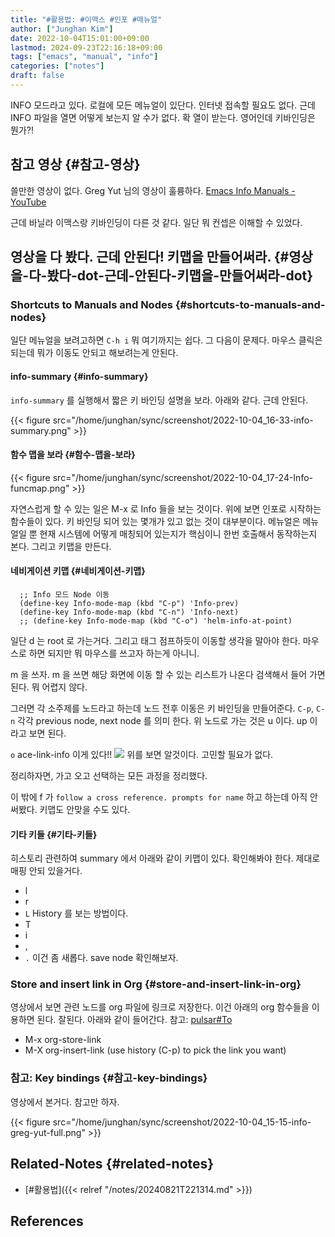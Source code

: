 ```yaml
---
title: "#활용법: #이맥스 #인포 #매뉴얼"
author: ["Junghan Kim"]
date: 2022-10-04T15:01:00+09:00
lastmod: 2024-09-23T22:16:18+09:00
tags: ["emacs", "manual", "info"]
categories: ["notes"]
draft: false
---
```


INFO 모드라고 있다. 로컬에 모든 메뉴얼이 있단다. 인터넷 접속할 필요도 없다. 근데 INFO 파일을 열면 어떻게 보는지 알 수가 없다. 확 열이 받는다. 영어인데 키바인딩은 뭔가?!


## 참고 영상 {#참고-영상}

쓸만한 영상이 없다. Greg Yut 님의 영상이 훌륭하다. [Emacs Info Manuals - YouTube](https://youtu.be/ozrGXYQIBHg)

근데 바닐라 이맥스랑 키바인딩이 다른 것 같다. 일단 뭐 컨셉은 이해할 수 있었다.


## 영상을 다 봤다. 근데 안된다! 키맵을 만들어써라. {#영상을-다-봤다-dot-근데-안된다-키맵을-만들어써라-dot}


### Shortcuts to Manuals and Nodes {#shortcuts-to-manuals-and-nodes}

일단 메뉴얼을 보려고하면 `C-h i` 뭐 여기까지는 쉽다. 그 다음이 문제다. 마우스 클릭은 되는데 뭐가 이동도 안되고 해보려는게 안된다.


#### info-summary {#info-summary}

`info-summary` 를 실행해서 짧은 키 바인딩 설명을 보라. 아래와 같다. 근데 안된다.

{{< figure src="/home/junghan/sync/screenshot/2022-10-04_16-33-info-summary.png" >}}


#### 함수 맵을 보라 {#함수-맵을-보라}

{{< figure src="/home/junghan/sync/screenshot/2022-10-04_17-24-Info-funcmap.png" >}}

자연스럽게 할 수 있는 일은 M-x 로 Info 들을 보는 것이다. 위에 보면 인포로 시작하는 함수들이 있다. 키 바인딩 되어 있는 몇개가 있고 없는 것이 대부분이다. 메뉴얼은 메뉴얼일 뿐 현재 시스템에 어떻게 매칭되어 있는지가 핵심이니 한번 호출해서 동작하는지 본다. 그리고 키맵을 만든다.


#### 네비게이션 키맵 {#네비게이션-키맵}

```text
  ;; Info 모드 Node 이동
  (define-key Info-mode-map (kbd "C-p") 'Info-prev)
  (define-key Info-mode-map (kbd "C-n") 'Info-next)
  ;; (define-key Info-mode-map (kbd "C-o") 'helm-info-at-point)
```

일단 d 는 root 로 가는거다. 그리고 태그 점프하듯이 이동할 생각을 말아야 한다. 마우스로 하면 되지만 뭐 마우스를 쓰고자 하는게 아니니.

m 을 쓰자. m 을 쓰면 해당 화면에 이동 할 수 있는 리스트가 나온다 검색해서 들어 가면 된다. 뭐 어렵지 않다.

그러면 각 소주제를 노드라고 하는데 노드 전후 이동은 키 바인딩을 만들어준다. `C-p`, `C-n` 각각 previous node, next node 를 의미 한다. 위 노드로 가는 것은 u 이다. up 이라고 보면 된다.

`o` ace-link-info 이게 있다!! ![](/home/junghan/sync/screenshot/2022-10-04_19-09-ace-link-info.png) 위를 보면 알것이다. 고민할 필요가 없다.

정리하자면, 가고 오고 선택하는 모든 과정을 정리했다.

이 밖에 f 가 `follow a cross reference. prompts for name` 하고 하는데 아직 안써봤다. 키맵도 안맞을 수도 있다.


#### 기타 키들 {#기타-키들}

히스토리 관련하여 summary 에서 아래와 같이 키맵이 있다. 확인해봐야 한다. 제대로 매핑 안되 있을거다.

-   l
-   r
-   `L` History 를 보는 방법이다.
-   T
-   i
-   ,
-   `.` 이건 좀 새롭다. save node 확인해보자.


### Store and insert link in Org {#store-and-insert-link-in-org}

영상에서 보면 관련 노드를 org 파일에 링크로 저장한다. 이건 아래의 org 함수들을 이용하면 된다. 잘된다. 아래와 같이 들어간다. 참고: [pulsar#To](pulsar.html "Emacs Lisp: (info \"(pulsar) Top\")")

-   M-x org-store-link
-   M-X org-insert-link (use history (C-p) to pick the link you want)


### 참고: Key bindings {#참고-key-bindings}

영상에서 본거다. 참고만 하자.

{{< figure src="/home/junghan/sync/screenshot/2022-10-04_15-15-info-greg-yut-full.png" >}}


## Related-Notes {#related-notes}

-   [#활용법]({{< relref "/notes/20240821T221314.md" >}})

## References

<style>.csl-entry{text-indent: -1.5em; margin-left: 1.5em;}</style><div class="csl-bib-body">
</div>
